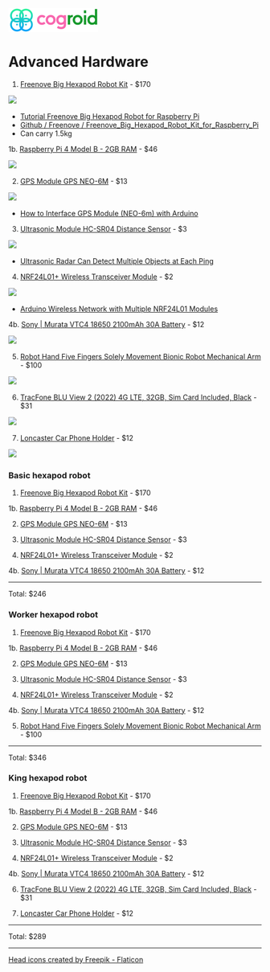 [![cogroid.com](https://github.com/cogroid/resources/raw/main/images/banner/cogroid-48.png)](https://cogroid.com)

# Advanced Hardware

1. [Freenove Big Hexapod Robot Kit](https://www.amazon.com/gp/product/B08M5DXS2P)  -  $170

![](https://m.media-amazon.com/images/I/61zmykS365L._AC_SX425_.jpg)

* [Tutorial Freenove Big Hexapod Robot for Raspberry Pi](https://www.youtube.com/playlist?list=PLOkhax8xuWu21fFzdpszphqDftzu-hMsu)
* [Github / Freenove / Freenove_Big_Hexapod_Robot_Kit_for_Raspberry_Pi](https://github.com/Freenove/Freenove_Big_Hexapod_Robot_Kit_for_Raspberry_Pi)
* Can carry 1.5kg

1b. [Raspberry Pi 4 Model B - 2GB RAM](https://vilros.com/products/raspberry-pi-4-2gb-ram?src=raspberrypi)  - $46

![](https://cdn.shopify.com/s/files/1/0195/1344/2404/products/3F0EA611-5FB2-4609-9976-BD11A60675BD_540x.png?v=1663183161)

2. [GPS Module GPS NEO-6M](https://www.amazon.com/Microcontroller-Compatible-Sensitivity-Navigation-Positioning/dp/B07P8YMVNT)  -  $13

![](https://m.media-amazon.com/images/I/71aniFLhrML._AC_SX569_.jpg)

* [How to Interface GPS Module (NEO-6m) with Arduino](https://create.arduino.cc/projecthub/ruchir1674/how-to-interface-gps-module-neo-6m-with-arduino-8f90ad)

3. [Ultrasonic Module HC-SR04 Distance Sensor](https://www.amazon.com/Excelity-Ultrasonic-HC-SR04-Distance-Mounting/dp/B07SC1YJ21)  -  $3

![](https://m.media-amazon.com/images/I/71sZ652ArLL._AC_SX569_.jpg)

* [Ultrasonic Radar Can Detect Multiple Objects at Each Ping](https://create.arduino.cc/projecthub/mircemk/ultrasonic-radar-can-detect-multiple-objects-at-each-ping-7a0f26)

4. [NRF24L01+ Wireless Transceiver Module](https://www.amazon.com/HiLetgo-NRF24L01-Wireless-Transceiver-Module/dp/B00LX47OCY)  -  $2

![](https://m.media-amazon.com/images/I/51GnwOxsCnL._AC_SX569_.jpg)

* [Arduino Wireless Network with Multiple NRF24L01 Modules](https://howtomechatronics.com/tutorials/arduino/how-to-build-an-arduino-wireless-network-with-multiple-nrf24l01-modules/)

4b. [Sony | Murata VTC4 18650 2100mAh 30A Battery](https://www.18650batterystore.com/collections/18650-batteries/products/sony-vtc4)  -  $12

![](https://cdn.shopify.com/s/files/1/0481/9678/0183/products/Sony-VTC4-3_1024x1024.jpg?v=1633167500)

5. [Robot Hand Five Fingers Solely Movement Bionic Robot Mechanical Arm](https://www.amazon.com/Fingers-Movement-Bionic-Mechanical-DIY%EF%BC%88Left/dp/B081RRCTFX)  -  $100

![](https://m.media-amazon.com/images/I/51JeVc3X7PL._AC_SX425_.jpg)

6. [TracFone BLU View 2 (2022) 4G LTE, 32GB, Sim Card Included, Black](https://www.amazon.com/TracFone-View-Prepaid-Smartphone-Locked/dp/B09XFJY4N4)  -  $31

![](https://m.media-amazon.com/images/I/61qTWOAsIPL.__AC_SX300_SY300_QL70_FMwebp_.jpg)

7. [Loncaster Car Phone Holder](https://www.amazon.com/Loncaster-Silicone-Dashboards-Compatible-Smartphones/dp/B07TZSC1P3)  -  $12

![](https://m.media-amazon.com/images/I/71Maoz7dJDL._AC_SX679_.jpg)

### Basic hexapod robot

1. [Freenove Big Hexapod Robot Kit](https://www.amazon.com/gp/product/B08M5DXS2P)  -  $170

1b. [Raspberry Pi 4 Model B - 2GB RAM](https://vilros.com/products/raspberry-pi-4-2gb-ram?src=raspberrypi)  - $46

2. [GPS Module GPS NEO-6M](https://www.amazon.com/Microcontroller-Compatible-Sensitivity-Navigation-Positioning/dp/B07P8YMVNT)  -  $13

3. [Ultrasonic Module HC-SR04 Distance Sensor](https://www.amazon.com/Excelity-Ultrasonic-HC-SR04-Distance-Mounting/dp/B07SC1YJ21)  -  $3

4. [NRF24L01+ Wireless Transceiver Module](https://www.amazon.com/HiLetgo-NRF24L01-Wireless-Transceiver-Module/dp/B00LX47OCY)  -  $2

4b. [Sony | Murata VTC4 18650 2100mAh 30A Battery](https://www.18650batterystore.com/collections/18650-batteries/products/sony-vtc4)  -  $12

---

Total: $246

### Worker hexapod robot

1. [Freenove Big Hexapod Robot Kit](https://www.amazon.com/gp/product/B08M5DXS2P)  -  $170

1b. [Raspberry Pi 4 Model B - 2GB RAM](https://vilros.com/products/raspberry-pi-4-2gb-ram?src=raspberrypi)  - $46

2. [GPS Module GPS NEO-6M](https://www.amazon.com/Microcontroller-Compatible-Sensitivity-Navigation-Positioning/dp/B07P8YMVNT)  -  $13

3. [Ultrasonic Module HC-SR04 Distance Sensor](https://www.amazon.com/Excelity-Ultrasonic-HC-SR04-Distance-Mounting/dp/B07SC1YJ21)  -  $3

4. [NRF24L01+ Wireless Transceiver Module](https://www.amazon.com/HiLetgo-NRF24L01-Wireless-Transceiver-Module/dp/B00LX47OCY)  -  $2

4b. [Sony | Murata VTC4 18650 2100mAh 30A Battery](https://www.18650batterystore.com/collections/18650-batteries/products/sony-vtc4)  -  $12

5. [Robot Hand Five Fingers Solely Movement Bionic Robot Mechanical Arm](https://www.amazon.com/Fingers-Movement-Bionic-Mechanical-DIY%EF%BC%88Left/dp/B081RRCTFX)  -  $100

---

Total: $346

### King hexapod robot

1. [Freenove Big Hexapod Robot Kit](https://www.amazon.com/gp/product/B08M5DXS2P)  -  $170

1b. [Raspberry Pi 4 Model B - 2GB RAM](https://vilros.com/products/raspberry-pi-4-2gb-ram?src=raspberrypi)  - $46

2. [GPS Module GPS NEO-6M](https://www.amazon.com/Microcontroller-Compatible-Sensitivity-Navigation-Positioning/dp/B07P8YMVNT)  -  $13

3. [Ultrasonic Module HC-SR04 Distance Sensor](https://www.amazon.com/Excelity-Ultrasonic-HC-SR04-Distance-Mounting/dp/B07SC1YJ21)  -  $3

4. [NRF24L01+ Wireless Transceiver Module](https://www.amazon.com/HiLetgo-NRF24L01-Wireless-Transceiver-Module/dp/B00LX47OCY)  -  $2

4b. [Sony | Murata VTC4 18650 2100mAh 30A Battery](https://www.18650batterystore.com/collections/18650-batteries/products/sony-vtc4)  -  $12

6. [TracFone BLU View 2 (2022) 4G LTE, 32GB, Sim Card Included, Black](https://www.amazon.com/TracFone-View-Prepaid-Smartphone-Locked/dp/B09XFJY4N4)  -  $31

7. [Loncaster Car Phone Holder](https://www.amazon.com/Loncaster-Silicone-Dashboards-Compatible-Smartphones/dp/B07TZSC1P3)  -  $12

---

Total: $289

---
[Head icons created by Freepik - Flaticon](https://www.flaticon.com/free-icons/head)
